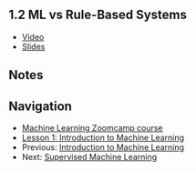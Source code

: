 ## 1.2 ML vs Rule-Based Systems

* [Video](https://drive.google.com/file/d/1VpDgSj3xjOLemeiJAsxWE9EsC4noXwaw/view)
* [Slides](https://www.slideshare.net/AlexeyGrigorev/ml-zoomcamp-12-ml-vs-rulebased-systems)


## Notes



## Navigation

* [Machine Learning Zoomcamp course](../)
* [Lesson 1: Introduction to Machine Learning](./)
* Previous: [Introduction to Machine Learning](01-what-is-ml.md)
* Next: [Supervised Machine Learning](03-supervised-ml.md)

